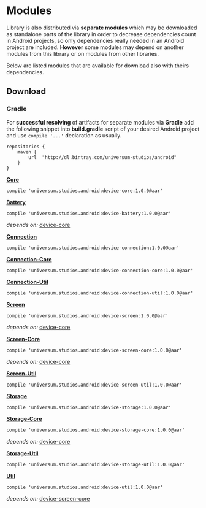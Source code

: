 Modules
===============

Library is also distributed via **separate modules** which may be downloaded as standalone parts of
the library in order to decrease dependencies count in Android projects, so only dependencies really
needed in an Android project are included. **However** some modules may depend on another modules
from this library or on modules from other libraries.

Below are listed modules that are available for download also with theirs dependencies.

## Download ##

### Gradle ###

For **successful resolving** of artifacts for separate modules via **Gradle** add the following snippet
into **build.gradle** script of your desired Android project and use `compile '...'` declaration
as usually.

    repositories {
        maven {
            url  "http://dl.bintray.com/universum-studios/android"
        }
    }

**[Core](https://github.com/universum-studios/android_device/tree/master/library/src/main)**

    compile 'universum.studios.android:device-core:1.0.0@aar'

**[Battery](https://github.com/universum-studios/android_device/tree/master/library/src/battery)**

    compile 'universum.studios.android:device-battery:1.0.0@aar'

_depends on:_
[device-core](https://github.com/universum-studios/android_device/tree/master/library/src/main)

**[Connection](https://github.com/universum-studios/android_device/tree/master/library/src/connection)**

    compile 'universum.studios.android:device-connection:1.0.0@aar'

**[Connection-Core](https://github.com/universum-studios/android_device/tree/master/library/src/connection/core)**

    compile 'universum.studios.android:device-connection-core:1.0.0@aar'

**[Connection-Util](https://github.com/universum-studios/android_device/tree/master/library/src/connection/util)**

    compile 'universum.studios.android:device-connection-util:1.0.0@aar'

**[Screen](https://github.com/universum-studios/android_device/tree/master/library/src/screen)**

    compile 'universum.studios.android:device-screen:1.0.0@aar'

_depends on:_
[device-core](https://github.com/universum-studios/android_device/tree/master/library/src/main)

**[Screen-Core](https://github.com/universum-studios/android_device/tree/master/library/src/screen/core)**

    compile 'universum.studios.android:device-screen-core:1.0.0@aar'

_depends on:_
[device-core](https://github.com/universum-studios/android_device/tree/master/library/src/main)

**[Screen-Util](https://github.com/universum-studios/android_device/tree/master/library/src/screen/util)**

    compile 'universum.studios.android:device-screen-util:1.0.0@aar'

**[Storage](https://github.com/universum-studios/android_device/tree/master/library/src/storage)**

    compile 'universum.studios.android:device-storage:1.0.0@aar'

**[Storage-Core](https://github.com/universum-studios/android_device/tree/master/library/src/storage/core)**

    compile 'universum.studios.android:device-storage-core:1.0.0@aar'

_depends on:_
[device-core](https://github.com/universum-studios/android_device/tree/master/library/src/main)

**[Storage-Util](https://github.com/universum-studios/android_device/tree/master/library/src/storage/util)**

    compile 'universum.studios.android:device-storage-util:1.0.0@aar'

**[Util](https://github.com/universum-studios/android_device/tree/master/library/src/util)**

    compile 'universum.studios.android:device-util:1.0.0@aar'

_depends on:_
[device-screen-core](https://github.com/universum-studios/android_device/tree/master/library/src/screen/core)
